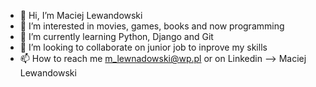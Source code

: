 - 👋 Hi, I’m Maciej Lewandowski
- 👀 I’m interested in movies, games, books and now programming
- 🌱 I’m currently learning Python, Django and Git 
- 💞️ I’m looking to collaborate on junior job to inprove my skills
- 📫 How to reach me m_lewnadowski@wp.pl or on Linkedin --> Maciej Lewandowski

<!---
KarnolPL/KarnolPL is a ✨ special ✨ repository because its `README.md` (this file) appears on your GitHub profile.
You can click the Preview link to take a look at your changes.
--->
